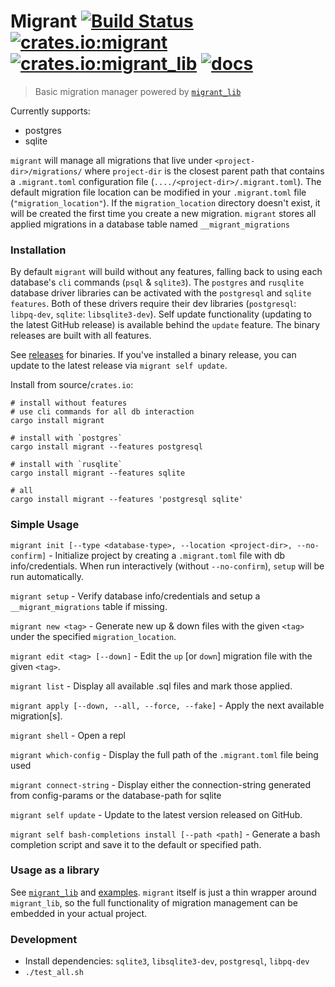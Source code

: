 # Migrant [![Build Status](https://travis-ci.org/jaemk/migrant.svg?branch=master)](https://travis-ci.org/jaemk/migrant) [![crates.io:migrant](https://img.shields.io/crates/v/migrant.svg?label=migrant)](https://crates.io/crates/migrant) [![crates.io:migrant_lib](https://img.shields.io/crates/v/migrant_lib.svg?label=migrant_lib)](https://crates.io/crates/migrant_lib) [![docs](https://docs.rs/migrant_lib/badge.svg)](https://docs.rs/migrant_lib)
> Basic migration manager powered by [`migrant_lib`](https://github.com/jaemk/migrant/tree/master/migrant_lib)

Currently supports:
 * postgres
 * sqlite


`migrant` will manage all migrations that live under `<project-dir>/migrations/` where `project-dir` is the closest
parent path that contains a `.migrant.toml` configuration file (`..../<project-dir>/.migrant.toml`).
The default migration file location can be modified in your `.migrant.toml` file (`"migration_location"`).
If the `migration_location` directory doesn't exist, it will be created the first time you create a new migration.
`migrant` stores all applied migrations in a database table named `__migrant_migrations`


### Installation

By default `migrant` will build without any features, falling back to using each database's `cli` commands (`psql` & `sqlite3`).
The `postgres` and `rusqlite` database driver libraries can be activated with the `postgresql` and `sqlite` `features`.
Both of these drivers require their dev libraries (`postgresql`: `libpq-dev`, `sqlite`: `libsqlite3-dev`).
Self update functionality (updating to the latest GitHub release) is available behind the `update` feature.
The binary releases are built with all features.

See [releases](https://github.com/jaemk/migrant/releases) for binaries. If you've installed a binary release, you can update to the latest release via `migrant self update`.

Install from source/`crates.io`:

```shell
# install without features
# use cli commands for all db interaction
cargo install migrant

# install with `postgres`
cargo install migrant --features postgresql

# install with `rusqlite`
cargo install migrant --features sqlite

# all
cargo install migrant --features 'postgresql sqlite'
```

### Simple Usage

`migrant init [--type <database-type>, --location <project-dir>, --no-confirm]` - Initialize project by creating a `.migrant.toml` file with db info/credentials.
When run interactively (without `--no-confirm`), `setup` will be run automatically.

`migrant setup` - Verify database info/credentials and setup a `__migrant_migrations` table if missing.

`migrant new <tag>` - Generate new up & down files with the given `<tag>` under the specified `migration_location`.

`migrant edit <tag> [--down]` - Edit the `up` [or `down`] migration file with the given `<tag>`.

`migrant list` - Display all available .sql files and mark those applied.

`migrant apply [--down, --all, --force, --fake]` - Apply the next available migration[s].

`migrant shell` - Open a repl

`migrant which-config` - Display the full path of the `.migrant.toml` file being used

`migrant connect-string` - Display either the connection-string generated from config-params or the database-path for sqlite

`migrant self update` - Update to the latest version released on GitHub.

`migrant self bash-completions install [--path <path]` - Generate a bash completion script and save it to the default or specified path.


### Usage as a library

See [`migrant_lib`](https://github.com/jaemk/migrant/tree/master/migrant_lib) and
[examples](https://github.com/jaemk/migrant/tree/master/migrant_lib/examples).
`migrant` itself is just a thin wrapper around `migrant_lib`, so the full functionality of migration management
can be embedded in your actual project.


### Development

- Install dependencies: `sqlite3`, `libsqlite3-dev`, `postgresql`, `libpq-dev`
- `./test_all.sh`

